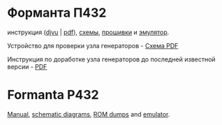 # Форманта П432
инструкция ([djvu](docs/Formanta%20P432%20Users%20manual.djvu) | [pdf](docs/Formanta%20P432%20Users%20manual.pdf)), [схемы](schematic), [прошивки](roms) и [эмулятор](src).

Устройство для проверки узла генераторов - [Cхема PDF](kicad/OscTester/OscTester.pdf)

Инструкция по доработке узла генераторов до последней известной версии - [PDF](docs/Oscillator_board_upgrade_tips.pdf)

# Formanta P432 # 
[Manual](docs/Formanta%20P432%20Users%20manual.pdf), [schematic diagrams](schematic), [ROM dumps](roms) and [emulator](src). 
